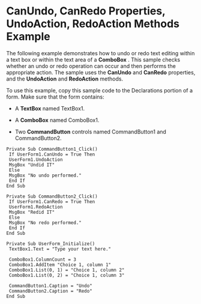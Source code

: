 
# CanUndo, CanRedo Properties, UndoAction, RedoAction Methods Example

The following example demonstrates how to undo or redo text editing within a text box or within the text area of a  **ComboBox** . This sample checks whether an undo or redo operation can occur and then performs the appropriate action. The sample uses the **CanUndo** and **CanRedo** properties, and the **UndoAction** and **RedoAction** methods.

To use this example, copy this sample code to the Declarations portion of a form. Make sure that the form contains:




- A  **TextBox** named TextBox1.
    
- A  **ComboBox** named ComboBox1.
    
- Two  **CommandButton** controls named CommandButton1 and CommandButton2.
    




```
Private Sub CommandButton1_Click() 
 If UserForm1.CanUndo = True Then 
 UserForm1.UndoAction 
 MsgBox "Undid IT" 
 Else 
 MsgBox "No undo performed." 
 End If 
End Sub 
 
Private Sub CommandButton2_Click() 
 If UserForm1.CanRedo = True Then 
 UserForm1.RedoAction 
 MsgBox "Redid IT" 
 Else 
 MsgBox "No redo performed." 
 End If 
End Sub 
 
Private Sub UserForm_Initialize() 
 TextBox1.Text = "Type your text here." 
 
 ComboBox1.ColumnCount = 3 
 ComboBox1.AddItem "Choice 1, column 1" 
 ComboBox1.List(0, 1) = "Choice 1, column 2" 
 ComboBox1.List(0, 2) = "Choice 1, column 3" 
 
 CommandButton1.Caption = "Undo" 
 CommandButton2.Caption = "Redo" 
End Sub
```

